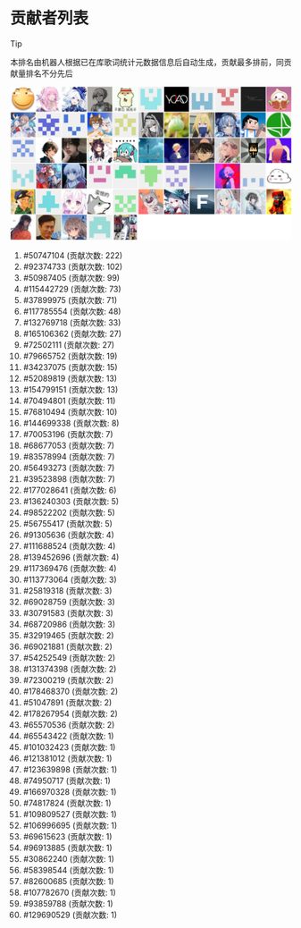 # 贡献者列表

> [!TIP]
> 本排名由机器人根据已在库歌词统计元数据信息后自动生成，贡献最多排前，同贡献量排名不分先后

![贡献者头像画廊](./CONTRIBUTORS.svg)

1. #50747104 (贡献次数: 222)
2. #92374733 (贡献次数: 102)
3. #50987405 (贡献次数: 99)
4. #115442729 (贡献次数: 73)
5. #37899975 (贡献次数: 71)
6. #117785554 (贡献次数: 48)
7. #132769718 (贡献次数: 33)
8. #165106362 (贡献次数: 27)
9. #72502111 (贡献次数: 27)
10. #79665752 (贡献次数: 19)
11. #34237075 (贡献次数: 15)
12. #52089819 (贡献次数: 13)
13. #154799151 (贡献次数: 13)
14. #70494801 (贡献次数: 11)
15. #76810494 (贡献次数: 10)
16. #144699338 (贡献次数: 8)
17. #70053196 (贡献次数: 7)
18. #68677053 (贡献次数: 7)
19. #83578994 (贡献次数: 7)
20. #56493273 (贡献次数: 7)
21. #39523898 (贡献次数: 7)
22. #177028641 (贡献次数: 6)
23. #136240303 (贡献次数: 5)
24. #98522202 (贡献次数: 5)
25. #56755417 (贡献次数: 5)
26. #91305636 (贡献次数: 4)
27. #111688524 (贡献次数: 4)
28. #139452696 (贡献次数: 4)
29. #117369476 (贡献次数: 4)
30. #113773064 (贡献次数: 3)
31. #25819318 (贡献次数: 3)
32. #69028759 (贡献次数: 3)
33. #30791583 (贡献次数: 3)
34. #68720986 (贡献次数: 3)
35. #32919465 (贡献次数: 2)
36. #69021881 (贡献次数: 2)
37. #54252549 (贡献次数: 2)
38. #131374398 (贡献次数: 2)
39. #72300219 (贡献次数: 2)
40. #178468370 (贡献次数: 2)
41. #51047891 (贡献次数: 2)
42. #178267954 (贡献次数: 2)
43. #65570536 (贡献次数: 2)
44. #65543422 (贡献次数: 1)
45. #101032423 (贡献次数: 1)
46. #121381012 (贡献次数: 1)
47. #123639898 (贡献次数: 1)
48. #74950717 (贡献次数: 1)
49. #166970328 (贡献次数: 1)
50. #74817824 (贡献次数: 1)
51. #109809527 (贡献次数: 1)
52. #106996695 (贡献次数: 1)
53. #69615623 (贡献次数: 1)
54. #96913885 (贡献次数: 1)
55. #30862240 (贡献次数: 1)
56. #58398544 (贡献次数: 1)
57. #82600685 (贡献次数: 1)
58. #107782670 (贡献次数: 1)
59. #93859788 (贡献次数: 1)
60. #129690529 (贡献次数: 1)
